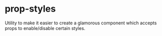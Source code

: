 # prop-styles
Utility to make it easier to create a glamorous component which accepts props to enable/disable certain styles.
